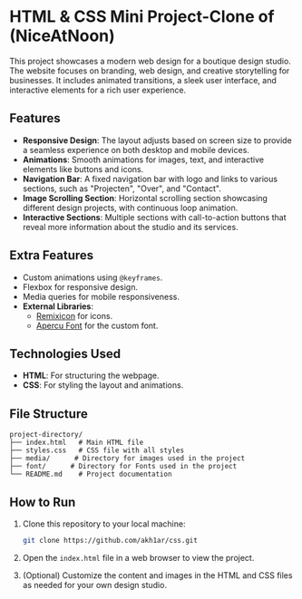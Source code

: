 # HTML & CSS Mini Project-Clone of (NiceAtNoon)

This project showcases a modern web design for a boutique design studio. The website focuses on branding, web design, and creative storytelling for businesses. It includes animated transitions, a sleek user interface, and interactive elements for a rich user experience.

## Features

- **Responsive Design**: The layout adjusts based on screen size to provide a seamless experience on both desktop and mobile devices.
- **Animations**: Smooth animations for images, text, and interactive elements like buttons and icons.
- **Navigation Bar**: A fixed navigation bar with logo and links to various sections, such as "Projecten", "Over", and "Contact".
- **Image Scrolling Section**: Horizontal scrolling section showcasing different design projects, with continuous loop animation.
- **Interactive Sections**: Multiple sections with call-to-action buttons that reveal more information about the studio and its services.

## Extra Features
  - Custom animations using `@keyframes`.
  - Flexbox for responsive design.
  - Media queries for mobile responsiveness.
- **External Libraries**:
  - [Remixicon](https://remixicon.com/) for icons.
  - [Apercu Font](https://www.fontsquirrel.com/fonts/apercu) for the custom font.

## Technologies Used
- **HTML**: For structuring the webpage.
- **CSS**: For styling the layout and animations.

## File Structure
```
project-directory/
├── index.html   # Main HTML file
├── styles.css   # CSS file with all styles
├── media/      # Directory for images used in the project
├── font/      # Directory for Fonts used in the project
└── README.md    # Project documentation
```

## How to Run

1. Clone this repository to your local machine:
    ```bash
    git clone https://github.com/akh1ar/css.git
    ```

2. Open the `index.html` file in a web browser to view the project.

3. (Optional) Customize the content and images in the HTML and CSS files as needed for your own design studio.
